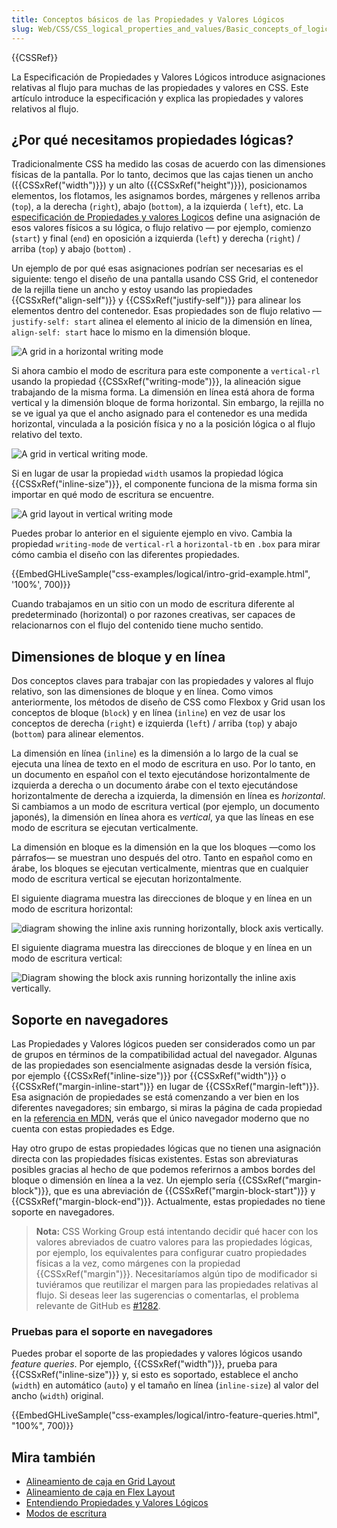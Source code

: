 ```yaml
---
title: Conceptos básicos de las Propiedades y Valores Lógicos
slug: Web/CSS/CSS_logical_properties_and_values/Basic_concepts_of_logical_properties_and_values
---
```


{{CSSRef}}

La Especificación de Propiedades y Valores Lógicos introduce asignaciones relativas al flujo para muchas de las propiedades y valores en CSS. Este artículo introduce la especificación y explica las propiedades y valores relativos al flujo.

## ¿Por qué necesitamos propiedades lógicas?

Tradicionalmente CSS ha medido las cosas de acuerdo con las dimensiones físicas de la pantalla. Por lo tanto, decimos que las cajas tienen un ancho ({{CSSxRef("width")}}) y un alto ({{CSSxRef("height")}}), posicionamos elementos, los flotamos, les asignamos bordes, márgenes y rellenos arriba (`top`), a la derecha (`right`), abajo (`bottom`), a la izquierda ( `left`), etc. La [especificación de Propiedades y valores Logicos](https://drafts.csswg.org/css-logical/) define una asignación de esos valores físicos a su lógica, o flujo relativo — por ejemplo, comienzo (`start`) y final (`end`) en oposición a izquierda (`left`) y derecha (`right`) / arriba (`top`) y abajo (`bottom`) .

Un ejemplo de por qué esas asignaciones podrían ser necesarias es el siguiente: tengo el diseño de una pantalla usando CSS Grid, el contenedor de la rejilla tiene un ancho y estoy usando las propiedades {{CSSxRef("align-self")}} y {{CSSxRef("justify-self")}} para alinear los elementos dentro del contenedor. Esas propiedades son de flujo relativo — `justify-self: start` alinea el elemento al inicio de la dimensión en línea, `align-self: start` hace lo mismo en la dimensión bloque.

![A grid in a horizontal writing mode](grid-horizontal-width-sm.png)

Si ahora cambio el modo de escritura para este componente a `vertical-rl` usando la propiedad {{CSSxRef("writing-mode")}}, la alineación sigue trabajando de la misma forma. La dimensión en línea está ahora de forma vertical y la dimensión bloque de forma horizontal. Sin embargo, la rejilla no se ve igual ya que el ancho asignado para el contenedor es una medida horizontal, vinculada a la posición física y no a la posición lógica o al flujo relativo del texto.

![A grid in vertical writing mode.](grid-vertical-width-sm.png)

Si en lugar de usar la propiedad `width` usamos la propiedad lógica {{CSSxRef("inline-size")}}, el componente funciona de la misma forma sin importar en qué modo de escritura se encuentre.

![A grid layout in vertical writing mode](grid-vertical-inline-size-small.png)

Puedes probar lo anterior en el siguiente ejemplo en vivo. Cambia la propiedad `writing-mode` de `vertical-rl` a `horizontal-tb` en `.box` para mirar cómo cambia el diseño con las diferentes propiedades.

{{EmbedGHLiveSample("css-examples/logical/intro-grid-example.html", '100%', 700)}}

Cuando trabajamos en un sitio con un modo de escritura diferente al predeterminado (horizontal) o por razones creativas, ser capaces de relacionarnos con el flujo del contenido tiene mucho sentido.

## Dimensiones de bloque y en línea

Dos conceptos claves para trabajar con las propiedades y valores al flujo relativo, son las dimensiones de bloque y en línea. Como vimos anteriormente, los métodos de diseño de CSS como Flexbox y Grid usan los conceptos de bloque (`block`) y en línea (`inline`) en vez de usar los conceptos de derecha (`right`) e izquierda (`left`) / arriba (`top`) y abajo (`bottom`) para alinear elementos.

La dimensión en línea (`inline`) es la dimensión a lo largo de la cual se ejecuta una línea de texto en el modo de escritura en uso. Por lo tanto, en un documento en español con el texto ejecutándose horizontalmente de izquierda a derecha o un documento árabe con el texto ejecutándose horizontalmente de derecha a izquierda, la dimensión en línea es _horizontal_. Si cambiamos a un modo de escritura vertical (por ejemplo, un documento japonés), la dimensión en línea ahora es _vertical_, ya que las líneas en ese modo de escritura se ejecutan verticalmente.

La dimensión en bloque es la dimensión en la que los bloques —como los párrafos— se muestran uno después del otro. Tanto en español como en árabe, los bloques se ejecutan verticalmente, mientras que en cualquier modo de escritura vertical se ejecutan horizontalmente.

El siguiente diagrama muestra las direcciones de bloque y en línea en un modo de escritura horizontal:

![diagram showing the inline axis running horizontally, block axis vertically.](mdn-horizontal.png)

El siguiente diagrama muestra las direcciones de bloque y en línea en un modo de escritura vertical:

![Diagram showing the block axis running horizontally the inline axis vertically.](mdn-vertical.png)

## Soporte en navegadores

Las Propiedades y Valores lógicos pueden ser considerados como un par de grupos en términos de la compatibilidad actual del navegador. Algunas de las propiedades son esencialmente asignadas desde la versión física, por ejemplo {{CSSxRef("inline-size")}} por {{CSSxRef("width")}} o {{CSSxRef("margin-inline-start")}} en lugar de {{CSSxRef("margin-left")}}. Esa asignación de propiedades se está comenzando a ver bien en los diferentes navegadores; sin embargo, si miras la página de cada propiedad en la [referencia en MDN](/es/docs/Web/CSS/CSS_Logical_Properties#Reference), verás que el único navegador moderno que no cuenta con estas propiedades es Edge.

Hay otro grupo de estas propiedades lógicas que no tienen una asignación directa con las propiedades físicas existentes. Estas son abreviaturas posibles gracias al hecho de que podemos referirnos a ambos bordes del bloque o dimensión en línea a la vez. Un ejemplo sería {{CSSxRef("margin-block")}}, que es una abreviación de {{CSSxRef("margin-block-start")}} y {{CSSxRef("margin-block-end")}}. Actualmente, estas propiedades no tiene soporte en navegadores.

> **Nota:** CSS Working Group está intentando decidir qué hacer con los valores abreviados de cuatro valores para las propiedades lógicas, por ejemplo, los equivalentes para configurar cuatro propiedades físicas a la vez, como márgenes con la propiedad {{CSSxRef("margin")}}. Necesitaríamos algún tipo de modificador si tuviéramos que reutilizar el margen para las propiedades relativas al flujo. Si deseas leer las sugerencias o comentarlas, el problema relevante de GitHub es [#1282](https://github.com/w3c/csswg-drafts/issues/1282).

### Pruebas para el soporte en navegadores

Puedes probar el soporte de las propiedades y valores lógicos usando _feature queries_. Por ejemplo, {{CSSxRef("width")}}, prueba para {{CSSxRef("inline-size")}} y, si esto es soportado, establece el ancho (`width`) en automático (`auto`) y el tamaño en línea (`inline-size`) al valor del ancho (`width`) original.

{{EmbedGHLiveSample("css-examples/logical/intro-feature-queries.html", "100%", 700)}}

## Mira también

- [Alineamiento de caja en Grid Layout](/es/docs/Web/CSS/CSS_Grid_Layout/Box_Alignment_in_CSS_Grid_Layout)
- [Alineamiento de caja en Flex Layout](/es/docs/Web/CSS/CSS_Box_Alignment/Box_Alignment_in_Flexbox)
- [Entendiendo Propiedades y Valores Lógicos](https://www.smashingmagazine.com/2018/03/understanding-logical-properties-values/)
- [Modos de escritura](/es/docs/Web/CSS/CSS_Flow_Layout/Flow_Layout_and_Writing_Modes)
